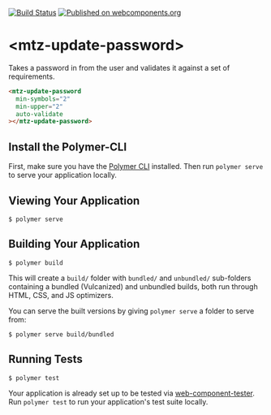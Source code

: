 [![Build Status](https://img.shields.io/travis/MaritzSTL/mtz-update-password/master.svg?style=flat-square)](https://travis-ci.org/MaritzSTL/mtz-update-password)
[![Published on webcomponents.org](https://img.shields.io/badge/webcomponents.org-published-blue.svg?style=flat-square)](https://www.webcomponents.org/element/MaritzSTL/mtz-update-password)

# \<mtz-update-password\>

Takes a password in from the user and validates it against a set of requirements.

<!--
```
<custom-element-demo>
  <template>
    <script src="../webcomponentsjs/webcomponents-lite.js"></script>
    <link rel="import" href="../iron-icons/iron-icons.html">
    <link rel="import" href="mtz-update-password.html">

    <next-code-block></next-code-block>
  </template>
</custom-element-demo>
```
-->
```html
<mtz-update-password
  min-symbols="2"
  min-upper="2"
  auto-validate
></mtz-update-password>
```

## Install the Polymer-CLI

First, make sure you have the [Polymer CLI](https://www.npmjs.com/package/polymer-cli) installed. Then run `polymer serve` to serve your application locally.

## Viewing Your Application

```
$ polymer serve
```

## Building Your Application

```
$ polymer build
```

This will create a `build/` folder with `bundled/` and `unbundled/` sub-folders
containing a bundled (Vulcanized) and unbundled builds, both run through HTML,
CSS, and JS optimizers.

You can serve the built versions by giving `polymer serve` a folder to serve
from:

```
$ polymer serve build/bundled
```

## Running Tests

```
$ polymer test
```

Your application is already set up to be tested via [web-component-tester](https://github.com/Polymer/web-component-tester). Run `polymer test` to run your application's test suite locally.
